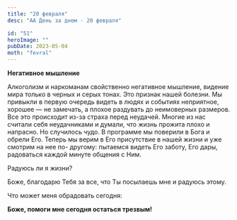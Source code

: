 ```yaml
---
title: "20 февраля"
desc: "АА День за днем - 20 февраля"

id: "51"
heroImage: ""
pubDate: 2023-05-04
moth: "fevral"
---
```


**Негативное мышление**

Алкоголизм и наркоманам свойственно негативное мышление, видение мира только в
черных и серых тонах. Это признак нашей болезни. Мы привыкли в первую очередь
видеть в людях и событиях неприятное, хорошее — не замечать, а плохое
раздувать до неимоверных размеров. Все это происходит из-за страха перед
неудачей. Многие из нас считали себя неудачниками и думали, что жизнь прожита
плохо и напрасно. Но случилось чудо. В программе мы поверили в Бога и обрели
Его. Теперь мы верим в Его присутствие в нашей жизни и уже смотрим на нее по-
другому: пытаемся видеть Его заботу, Его дары, радоваться каждой минуте
общения с Ним.

Радуюсь ли я жизни?

Боже, благодарю Тебя за все, что Ты посылаешь мне и радуюсь этому.

Что может меня обрадовать сегодня:

**Боже, помоги мне сегодня остаться трезвым!**
